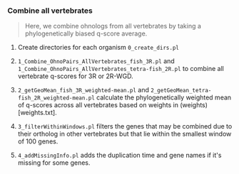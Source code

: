 
### Combine all vertebrates 

> Here, we combine ohnologs from all vertebrates by taking a phylogenetically biased q-score average. 

1. Create directories for each organism `0_create_dirs.pl` 

2. `1_Combine_OhnoPairs_AllVertebrates_fish_3R.pl` and `1_Combine_OhnoPairs_AllVertebrates_tetra-fish_2R.pl`  to combine all vertebrate q-scores for 3R or 2R-WGD.
   
3. `2_getGeoMean_fish_3R_weighted-mean.pl` and `2_getGeoMean_tetra-fish_2R_weighted-mean.pl` calculate the phylogenetically weighted mean of q-scores across all vertebrates based on weights in (weights)[weights.txt].
   
4. `3_filterWithinWindows.pl` filters the genes that may be combined due to their ortholog in other vertebrates but that lie within the smallest window of 100 genes.

5. `4_addMissingInfo.pl` adds the duplication time and gene names if it's missing for some genes. 
